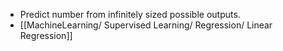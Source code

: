 - Predict number from infinitely sized possible outputs.
- [[MachineLearning/ Supervised Learning/ Regression/ Linear Regression]]